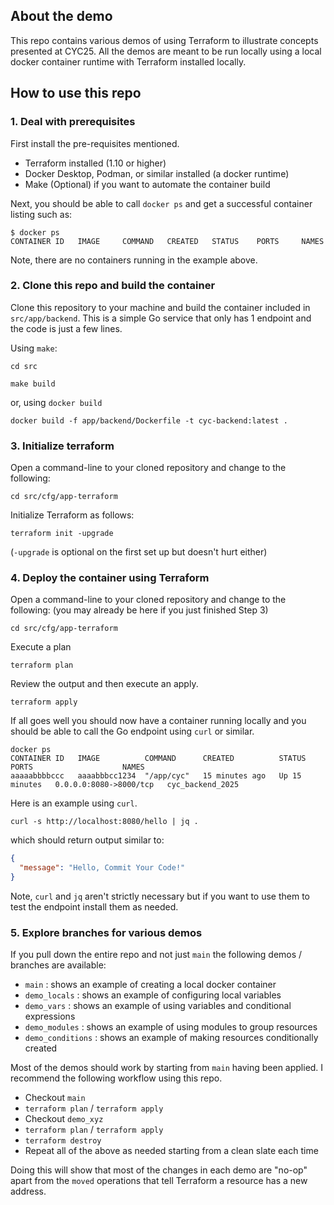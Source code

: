 ## About the demo

This repo contains various demos of using Terraform to illustrate
concepts presented at CYC25. All the demos are meant to be run
locally using a local docker container runtime with Terraform
installed locally.

## How to use this repo

### 1. Deal with prerequisites

First install the pre-requisites mentioned.

- Terraform installed (1.10 or higher)
- Docker Desktop, Podman, or similar installed (a docker runtime)
- Make (Optional) if you want to automate the container build

Next, you should be able to call `docker ps` and get a successful
container listing such as:

```log
$ docker ps
CONTAINER ID   IMAGE     COMMAND   CREATED   STATUS    PORTS     NAMES
```

Note, there are no containers running in the example above.

### 2. Clone this repo and build the container

Clone this repository to your machine and build the container included
in `src/app/backend`. This is a simple Go service that only has 1 endpoint
and the code is just a few lines.

Using `make`:

```shell
cd src
```

```shell
make build
```

or, using `docker build`

```shell
docker build -f app/backend/Dockerfile -t cyc-backend:latest .
```

### 3. Initialize terraform

Open a command-line to your cloned repository and change to the following:

```shell
cd src/cfg/app-terraform
```

Initialize Terraform as follows:

```shell
terraform init -upgrade
```

(`-upgrade` is optional on the first set up but doesn't hurt either)

### 4. Deploy the container using Terraform

Open a command-line to your cloned repository and change to the following:
(you may already be here if you just finished Step 3)

```shell
cd src/cfg/app-terraform
```

Execute a plan

```shell
terraform plan
```

Review the output and then execute an apply.

```shell
terraform apply
```

If all goes well you should now have a container running locally and you
should be able to call the Go endpoint using `curl` or similar.

```log
docker ps
CONTAINER ID   IMAGE          COMMAND      CREATED          STATUS          PORTS                    NAMES
aaaaabbbbccc   aaaabbbcc1234  "/app/cyc"   15 minutes ago   Up 15 minutes   0.0.0.0:8080->8000/tcp   cyc_backend_2025
```

Here is an example using `curl`.

```shell
curl -s http://localhost:8080/hello | jq .
```

which should return output similar to:

```json
{
  "message": "Hello, Commit Your Code!"
}
```

Note, `curl` and `jq` aren't strictly necessary but if you want to use
them to test the endpoint install them as needed.

### 5. Explore branches for various demos

If you pull down the entire repo and not just `main` the following demos / branches
are available:

- `main` : shows an example of creating a local docker container
- `demo_locals` : shows an example of configuring local variables
- `demo_vars` : shows an example of using variables and conditional expressions
- `demo_modules` : shows an example of using modules to group resources
- `demo_conditions` : shows an example of making resources conditionally created

Most of the demos should work by starting from `main` having been applied. I recommend
the following workflow using this repo.

- Checkout `main`
- `terraform plan` / `terraform apply`
- Checkout `demo_xyz`
- `terraform plan` / `terraform apply`
- `terraform destroy`
- Repeat all of the above as needed starting from a clean slate each time

Doing this will show that most of the changes in each demo are "no-op" apart from
the `moved` operations that tell Terraform a resource has a new address.